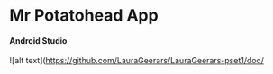 # Mr Potatohead App
#### Android Studio

![alt text](https://github.com/LauraGeerars/LauraGeerars-pset1/doc/

